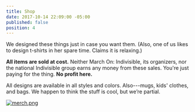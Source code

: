 ```yaml
---
title: Shop
date: 2017-10-14 22:09:00 -05:00
published: false
position: 4
---
```


We designed these things just in case you want them. (Also, one of us likes to design t-shirts in her spare time. Claims it is relaxing.) 

**All items are sold at cost.** Neither March On: Indivisible, its organizers, nor the national Indivisible group earns any money from these sales. You're just paying for the thing. **No profit here.**

All designs are available in all styles and colors. Also---mugs, kids' clothes, and bags. We happen to think the stuff is cool, but we’re partial.

[![merch.png](/uploads/merch.png)](https://www.redbubble.com/people/MarchOnKnoxCo/shop?asc=u)